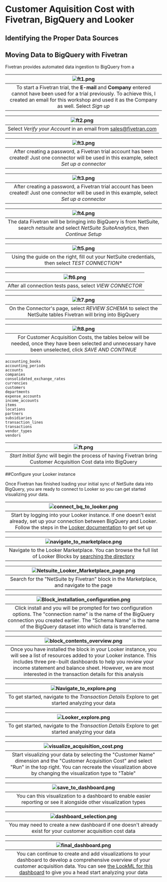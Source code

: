 # Customer Aquisition Cost with Fivetran, BigQuery and Looker

## Identifying the Proper Data Sources

## Moving Data to BigQuery with Fivetran
Fivetran provides automated data ingestion to BigQuery from a 


| ![ft1.png](images/ft1.png) |
|:--:|
| To start a Fivetran trial, the **E-mail** and **Company** entered cannot have been used for a trial previously. To achieve this, I created an email for this workshop and used it as the Company as well. Select *Sign up* |

| ![ft2.png](images/ft2.png) |
|:--:|
| Select *Verify your Account* in an email from sales@fivetran.com |

| ![ft3.png](images/ft3.png) |
|:--:|
| After creating a password, a Fivetran trial account has been created! Just one connector will be used in this example, select *Set up a connector* |

| ![ft3.png](images/ft3.png) |
|:--:|
| After creating a password, a Fivetran trial account has been created! Just one connector will be used in this example, select *Set up a connector* |

| ![ft4.png](images/ft4.png) |
|:--:|
| The data Fivetran will be bringing into BigQuery is from NetSuite, search *netsuite* and select *NetSuite SuiteAnalytics*, then *Continue Setup* |

| ![ft5.png](images/ft5.png) |
|:--:|
| Using the guide on the right, fill out your NetSuite credentials, then select *TEST CONNECTION** |

| ![ft6.png](images/ft6.png) |
|:--:|
| After all connection tests pass, select *VIEW CONNECTOR* |

| ![ft7.png](images/ft7.png) |
|:--:|
| On the Connector's page, select *REVIEW SCHEMA* to select the NetSuite tables Fivetran will bring into BigQuery |


| ![ft8.png](images/ft8.png) |
|:--:|
| For Customer Acquisition Costs, the tables below will be needed, once they have been selected and unnecessary have been unselected, click *SAVE AND CONTINUE* |

```
accounting_books
accounting_periods
accounts
companies
consolidated_exchange_rates
currencies
customers
departments
expense_accounts
income_accounts
items
locations
partners
subsidiaries
transaction_lines
transactions
vendor_types
vendors
```

| ![ft.png](images/ft9.png) |
|:--:|
| *Start Initial Sync* will begin the process of having Fivetran bring Customer Acquisition Cost data into BigQuery |

##Configure your Looker instance

Once Fivetran has finished loading your initial sync of NetSuite data into BigQuery, you are ready to connect to Looker so you can get started visualizing your data. 

| ![connect_bq_to_looker.png](images/connect_bq_to_looker.png) |
|:--:|
| Start by logging into your Looker instance. If one doesn't exist already, set up your connection between BigQuery and Looker. Follow the steps in the [Looker documentation](https://docs.looker.com/setup-and-management/database-config/google-bigquery) to get set up |

| ![navigate_to_marketplace.png](images/navigate_to_marketplace.png) |
|:--:|
| Navigate to the Looker Marketplace. You can browse the full list of Looker Blocks by [searching the directory](https://looker.com/platform/directory/home) |

| ![Netsuite_Looker_Marketplace_page.png](images/Netsuite_Looker_Marketplace_page.png) |
|:--:|
| Search for the "NetSuite by Fivetran" block in the Marketplace, and navigate to the page |

| ![Block_installation_configuration.png](images/Block_installation_configuration.png) |
|:--:|
| Click install and you will be prompted for two configuration options. The "connection name" is the name of the BigQuery connection you created earlier. The "Schema Name" is the name of the BigQuery dataset into which data is transferred. |

| ![block_contents_overview.png](images/block_contents_overview.png) |
|:--:|
| Once you have installed the block in your Looker instance, you will see a list of resources added to your Looker instance. This includes three pre-built dashboards to help you review your income statement and balance sheet. However, we are most interested in the transaction details for this analysis |

| ![Navigate_to_explore.png](images/Navigate_to_explore.png) |
|:--:|
| To get started, navigate to the *Transaction Details* Explore to get started analyzing your data |

| ![Looker_explore.png](images/Looker_explore.png) |
|:--:|
| To get started, navigate to the *Transaction Details* Explore to get started analyzing your data |

| ![visualize_acquisition_cost.png](images/visualize_acquisition_cost.png) |
|:--:|
| Start visualizing your data by selecting the "Customer Name" dimension and the "Customer Acquisition Cost" and select "Run" in the top right. You can recreate the visualization above by changing the visualization type to "Table" |

| ![save_to_dashboard.png](images/save_to_dashboard.png) |
|:--:|
| You can this visualization to a dashboard to enable easier reporting or see it alongside other visualization types |

| ![dashboard_selection.png](images/dashboard_selection.png) |
|:--:|
| You may need to create a new dashboard if one doesn't already exist for your customer acquisition cost data |

| ![final_dashboard.png](images/final_dashboard.png) |
|:--:|
| You can continue to create and add visualizations to your dashboard to develop a comprehensive overview of your customer acquisition data. You can see [the LookML for this dashboard](https://raw.githubusercontent.com/PubChimps/CustomerAquisitionCost/main/Netsuite_Looker_BigQuery/cac_demo_dashboard.lookml) to give you a head start analyzing your data |


